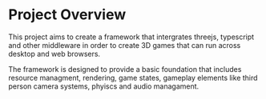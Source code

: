 # Project Overview

This project aims to create a framework that intergrates threejs, typescript and other middleware in order to create 3D games that can run across desktop and web browsers.

The framework is designed to provide a basic foundation that includes resource managment, rendering, game states, gameplay elements like third person camera systems, phyiscs and audio managament.
